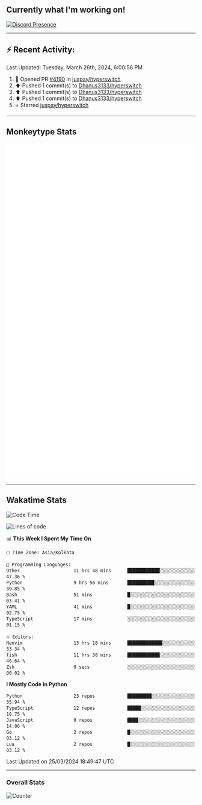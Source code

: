 ## Currently what I'm working on!
[![Discord Presence](https://lanyard.cnrad.dev/api/534981034400284712)](https://discord.com/users/534981034400284712)

---

## :zap: Recent Activity:
<!--RECENT_ACTIVITY:last_update-->
Last Updated: Tuesday, March 26th, 2024, 6:00:56 PM
<!--RECENT_ACTIVITY:last_update_end-->
<!--RECENT_ACTIVITY:start-->
1. 💪 Opened PR [#4190](https://github.com/juspay/hyperswitch/pull/4190) in [juspay/hyperswitch](https://github.com/juspay/hyperswitch)<br>
2. ⬆️ Pushed 1 commit(s) to [Dhanus3133/hyperswitch](https://github.com/Dhanus3133/hyperswitch)<br>
3. ⬆️ Pushed 1 commit(s) to [Dhanus3133/hyperswitch](https://github.com/Dhanus3133/hyperswitch)<br>
4. ⬆️ Pushed 1 commit(s) to [Dhanus3133/hyperswitch](https://github.com/Dhanus3133/hyperswitch)<br>
5. ⭐ Starred [juspay/hyperswitch](https://github.com/juspay/hyperswitch)<br>
<!--RECENT_ACTIVITY:end-->

---

## Monkeytype Stats
<a href="https://monkeytype.com/profile/dhanus">
  <img src="https://raw.githubusercontent.com/Dhanus3133/Dhanus3133/monkeytype/monkeytype-lbpb.svg" alt="Monkeytype Profile" />
</a>

---

## Wakatime Stats
<!--START_SECTION:waka-->
![Code Time](http://img.shields.io/badge/Code%20Time-1%2C740%20hrs%203%20mins-blue)

![Lines of code](https://img.shields.io/badge/From%20Hello%20World%20I%27ve%20Written-4.9%20million%20lines%20of%20code-blue)

📊 **This Week I Spent My Time On** 

```text
🕑︎ Time Zone: Asia/Kolkata

💬 Programming Languages: 
Other                    11 hrs 48 mins      ████████████░░░░░░░░░░░░░   47.36 % 
Python                   9 hrs 56 mins       ██████████░░░░░░░░░░░░░░░   39.85 % 
Bash                     51 mins             █░░░░░░░░░░░░░░░░░░░░░░░░   03.41 % 
YAML                     41 mins             █░░░░░░░░░░░░░░░░░░░░░░░░   02.75 % 
TypeScript               17 mins             ░░░░░░░░░░░░░░░░░░░░░░░░░   01.15 % 

🔥 Editors: 
Neovim                   13 hrs 18 mins      █████████████░░░░░░░░░░░░   53.34 % 
fish                     11 hrs 38 mins      ████████████░░░░░░░░░░░░░   46.64 % 
Zsh                      0 secs              ░░░░░░░░░░░░░░░░░░░░░░░░░   00.02 % 
```

**I Mostly Code in Python** 

```text
Python                   23 repos            █████████░░░░░░░░░░░░░░░░   35.94 % 
TypeScript               12 repos            █████░░░░░░░░░░░░░░░░░░░░   18.75 % 
JavaScript               9 repos             ████░░░░░░░░░░░░░░░░░░░░░   14.06 % 
Go                       2 repos             █░░░░░░░░░░░░░░░░░░░░░░░░   03.12 % 
Lua                      2 repos             █░░░░░░░░░░░░░░░░░░░░░░░░   03.12 % 
```




 Last Updated on 25/03/2024 18:49:47 UTC
<!--END_SECTION:waka-->
---

### Overall Stats

<img src="https://moe-counter.glitch.me/get/@Dhanus3133?theme=asoul" alt="Counter" />
